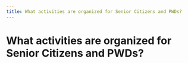 ```yaml
---
title: What activities are organized for Senior Citizens and PWDs?
---
```


# What activities are organized for Senior Citizens and PWDs?
